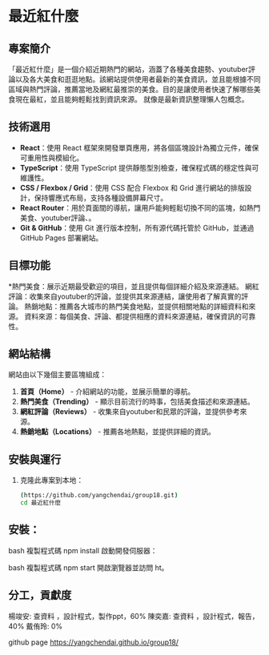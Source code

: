 # 最近紅什麼

## 專案簡介

「最近紅什麼」是一個介紹近期熱門的網站，涵蓋了各種美食趨勢、youtuber評論以及各大美食和逛逛地點。該網站提供使用者最新的美食資訊，並且能根據不同區域與熱門評論，推薦當地及網紅最推崇的美食。目的是讓使用者快速了解哪些美食現在最紅，並且能夠輕鬆找到資訊來源。 就像是最新資訊整理懶人包概念。

## 技術選用

- **React**：使用 React 框架來開發單頁應用，將各個區塊設計為獨立元件，確保可重用性與模組化。
- **TypeScript**：使用 TypeScript 提供靜態型別檢查，確保程式碼的穩定性與可維護性。
- **CSS / Flexbox / Grid**：使用 CSS 配合 Flexbox 和 Grid 進行網站的排版設計，保持響應式布局，支持各種設備屏幕尺寸。
- **React Router**：用於頁面間的導航，讓用戶能夠輕鬆切換不同的區塊，如熱門美食、youtuber評論、。
- **Git & GitHub**：使用 Git 進行版本控制，所有源代碼托管於 GitHub，並通過 GitHub Pages 部署網站。
  
## 目標功能
*熱門美食：展示近期最受歡迎的項目，並且提供每個詳細介紹及來源連結。
 網紅評論：收集來自youtuber的評論，並提供其來源連結，讓使用者了解真實的評論。
熱銷地點：推薦各大城市的熱門美食地點，並提供相關地點的詳細資料和來源。
資料來源：每個美食、評論、都提供相應的資料來源連結，確保資訊的可靠性。

## 網站結構

網站由以下幾個主要區塊組成：

1. **首頁（Home）** - 介紹網站的功能，並展示簡單的導航。
2. **熱門美食（Trending）** - 顯示目前流行的時事，包括美食描述和來源連結。
3. **網紅評論（Reviews）** - 收集來自youtuber和民眾的評論，並提供參考來源。
4. **熱銷地點（Locations）** - 推薦各地熱點，並提供詳細的資訊。

## 安裝與運行

1. 克隆此專案到本地：

   ```bash
   (https://github.com/yangchendai/group18.git)
   cd 最近紅什麼
## 安裝：

bash
複製程式碼
npm install
啟動開發伺服器：

bash
複製程式碼
npm start
開啟瀏覽器並訪問 ht。

## 分工，貢獻度
楊竣安: 查資料 ，設計程式，製作ppt，60%
陳奕嘉: 查資料 ，設計程式，報告，40%
戴侑玲: 0%

github page
https://yangchendai.github.io/group18/
